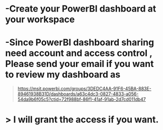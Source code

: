 # -Create your PowerBI dashboard at your workspace
# -Since PowerBI dashboard sharing need account and access control , Please send your email if you want to review my dashboard as 
> https://msit.powerbi.com/groups/3DEDC4AA-91F6-45BA-883E-89461938B31D/dashboards/a63c4dc3-0827-4833-a056-54da9b6f05c5?ctid=72f988bf-86f1-41af-91ab-2d7cd011db47
# > I will grant the access if you want.

